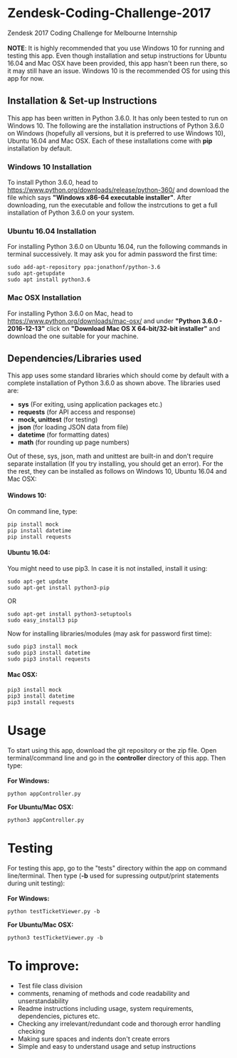 # Zendesk-Coding-Challenge-2017

Zendesk 2017 Coding Challenge for Melbourne Internship<br /><br />
**NOTE**: It is highly recommended that you use Windows 10 for running and testing this app. Even though installation and setup instructions for Ubuntu 16.04 and Mac OSX have been provided, this app hasn't been run there, so it may still have an issue. Windows 10 is the recommended OS for using this app for now.

## Installation & Set-up Instructions
This app has been written in Python 3.6.0. It has only been tested to run on Windows 10. The following are the installation instructions of Python 3.6.0 on Windows (hopefully all versions, but it is preferred to use Windows 10), Ubuntu 16.04 and Mac OSX. Each of these installations come with **pip** installation by default.

### Windows 10 Installation
To install Python 3.6.0, head to https://www.python.org/downloads/release/python-360/ and download the file which says **"Windows x86-64 executable installer"**. After downloading, run the executable and follow the instrcutions to get a full installation of Python 3.6.0 on your system.

### Ubuntu 16.04 Installation
For installing Python 3.6.0 on Ubuntu 16.04, run the following commands in terminal successively. It may ask you for admin password the first time:
```shell
sudo add-apt-repository ppa:jonathonf/python-3.6
sudo apt-getupdate
sudo apt install python3.6
```
### Mac OSX Installation
For installing Python 3.6.0 on Mac, head to https://www.python.org/downloads/mac-osx/ and under **"Python 3.6.0 - 2016-12-13"** click on **"Download Mac OS X 64-bit/32-bit installer"** and download the one suitable for your machine.

## Dependencies/Libraries used
This app uses some standard libraries which should come by default with a complete installation of Python 3.6.0 as shown above. The libraries used are:

- **sys** (For exiting, using application packages etc.)
- **requests** (for API access and response)
- **mock, unittest** (for testing)
- **json** (for loading JSON data from file)
- **datetime** (for formatting dates)
- **math** (for rounding up page numbers)

Out of these, sys, json, math and unittest are built-in and don't require separate installation (If you try installing, you should get an error).
For the the rest, they can be installed as follows on Windows 10, Ubuntu 16.04 and Mac OSX:

#### Windows 10:
On command line, type:
```shell
pip install mock
pip install datetime
pip install requests
```
#### Ubuntu 16.04:
You might need to use pip3. In case it is not installed, install it using:
```shell
sudo apt-get update
sudo apt-get install python3-pip
```
OR
```shell
sudo apt-get install python3-setuptools
sudo easy_install3 pip
```
Now for installing libraries/modules (may ask for password first time):
```shell 
sudo pip3 install mock
sudo pip3 install datetime
sudo pip3 install requests
```

#### Mac OSX:
```shell
pip3 install mock
pip3 install datetime
pip3 install requests
```

# Usage
To start using this app, download the git repository or the zip file. Open terminal/command line and go in the **controller** directory of this app. Then type:<br /><br />
**For Windows:**
```shell
python appController.py
```
**For Ubuntu/Mac OSX:**
```shell
python3 appController.py
```

# Testing
For testing this app, go to the "tests" directory within the app on command line/terminal. Then type (**-b** used for supressing output/print statements during unit testing):<br /><br />
**For Windows:**
```shell
python testTicketViewer.py -b
```
**For Ubuntu/Mac OSX:**
```shell
python3 testTicketViewer.py -b
```

# To improve:
- Test file class division
- comments, renaming of methods and code readability and unserstandability
- Readme instructions including usage, system requirements, dependencies, pictures etc.
- Checking any irrelevant/redundant code and thorough error handling checking
- Making sure spaces and indents don't create errors
- Simple and easy to understand usage and setup instructions
    
